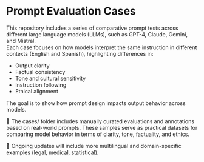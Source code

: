 # Prompt Evaluation Cases

This repository includes a series of comparative prompt tests across different large language models (LLMs), such as GPT-4, Claude, Gemini, and Mistral.  
Each case focuses on how models interpret the same instruction in different contexts (English and Spanish), highlighting differences in:

- Output clarity
- Factual consistency
- Tone and cultural sensitivity
- Instruction following
- Ethical alignment

The goal is to show how prompt design impacts output behavior across models.

📂 The cases/ folder includes manually curated evaluations and annotations based on real-world prompts.
These samples serve as practical datasets for comparing model behavior in terms of clarity, tone, factuality, and ethics.

🧪 Ongoing updates will include more multilingual and domain-specific examples (legal, medical, statistical).
